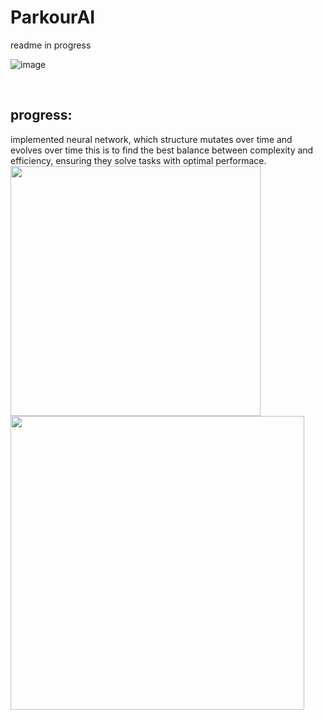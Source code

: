 ﻿# ParkourAI

 readme in progress


![image](https://github.com/user-attachments/assets/7eb102e4-6463-4160-9ab2-1d88e1fd6c4d)

<br>

## progress:
implemented neural network, which structure mutates over time and evolves over time
this is to find the best balance between complexity and efficiency, ensuring they solve tasks with optimal performace.
<br>
<img src="https://github.com/user-attachments/assets/0270a671-f6a5-4abc-aaef-9dfd2e450398" width=400></img>
<img src="https://github.com/user-attachments/assets/7319e611-1597-4c0b-a1e9-38bf1438b3b3" width=470></img>



